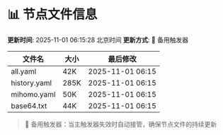 # 📊 节点文件信息

**更新时间**: 2025-11-01 06:15:28 北京时间
**更新方式**: 🔄 备用触发器

| 文件名 | 大小 | 最后修改 |
|--------|------|----------|
| all.yaml | 42K | 2025-11-01 06:15 |
| history.yaml | 285K | 2025-11-01 06:15 |
| mihomo.yaml | 50K | 2025-11-01 06:15 |
| base64.txt | 44K | 2025-11-01 06:15 |

> 🔄 备用触发器：当主触发器失效时自动接管，确保节点文件的持续更新
